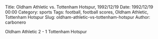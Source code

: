 Title: Oldham Athletic vs. Tottenham Hotspur, 1992/12/19
Date: 1992/12/19 00:00
Category: sports
Tags: football, football scores, Oldham Athletic, Tottenham Hotspur
Slug: oldham-athletic-vs-tottenham-hotspur
Author: carbonero


Oldham Athletic 2 - 1 Tottenham Hotspur
